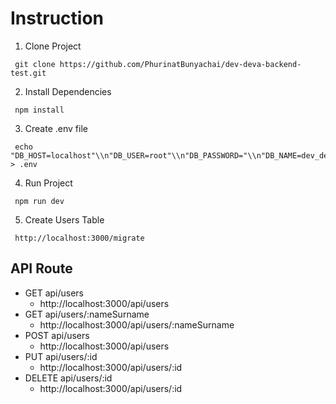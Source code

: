 # Instruction

1.  Clone Project

```
 git clone https://github.com/PhurinatBunyachai/dev-deva-backend-test.git
```

2.  Install Dependencies

```
 npm install
```

3.  Create .env file

```
 echo "DB_HOST=localhost"\\n"DB_USER=root"\\n"DB_PASSWORD="\\n"DB_NAME=dev_deva_db"\\n"PORT=3000" > .env       
```

4.  Run Project

```
 npm run dev
```

5.  Create Users Table

```
 http://localhost:3000/migrate
```

## API Route 
- GET api/users
    - http://localhost:3000/api/users
    $~$
- GET api/users/:nameSurname
    - http://localhost:3000/api/users/:nameSurname
    $~$
- POST api/users
    - http://localhost:3000/api/users
    $~$
- PUT api/users/:id
    - http://localhost:3000/api/users/:id
    $~$
- DELETE api/users/:id
    - http://localhost:3000/api/users/:id
